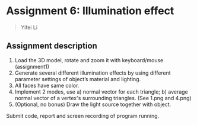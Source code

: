 # Assignment 6: Illumination effect

> Yifei Li

## Assignment description

1. Load the 3D model, rotate and zoom it with keyboard/mouse (assignment1)
2. Generate several different illumination effects by using different parameter settings of object’s material and lighting.
3. All faces have same color.
4. Implement 2 modes, use a) normal vector for each triangle; b) average normal vector of a vertex's surrounding triangles. (See 1.png and 4.png)
5. (Optional, no bonus) Draw the light source together with object.

Submit code, report and screen recording of program running.

